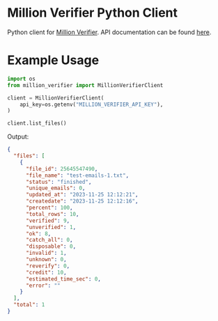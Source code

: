 # Million Verifier Python Client
Python client for [Million Verifier](https://www.millionverifier.com/). API documentation can be found 
[here](https://developer.millionverifier.com/#section/Authentication).

# Example Usage
```python
import os
from million_verifier import MillionVerifierClient

client = MillionVerifierClient(
    api_key=os.getenv("MILLION_VERIFIER_API_KEY"),
)

client.list_files()
```
Output:
```json
{
  "files": [
    {
      "file_id": 25645547490,
      "file_name": "test-emails-1.txt",
      "status": "finished",
      "unique_emails": 0,
      "updated_at": "2023-11-25 12:12:21",
      "createdate": "2023-11-25 12:12:16",
      "percent": 100,
      "total_rows": 10,
      "verified": 9,
      "unverified": 1,
      "ok": 8,
      "catch_all": 0,
      "disposable": 0,
      "invalid": 1,
      "unknown": 0,
      "reverify": 0,
      "credit": 10,
      "estimated_time_sec": 0,
      "error": ""
    }
  ], 
  "total": 1
}
```
